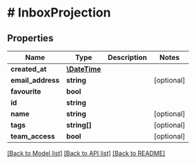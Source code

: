 # # InboxProjection

## Properties

Name | Type | Description | Notes
------------ | ------------- | ------------- | -------------
**created_at** | [**\DateTime**](\DateTime.md) |  | 
**email_address** | **string** |  | [optional] 
**favourite** | **bool** |  | 
**id** | **string** |  | 
**name** | **string** |  | [optional] 
**tags** | **string[]** |  | [optional] 
**team_access** | **bool** |  | [optional] 

[[Back to Model list]](../../README.md#documentation-for-models) [[Back to API list]](../../README.md#documentation-for-api-endpoints) [[Back to README]](../../README.md)


